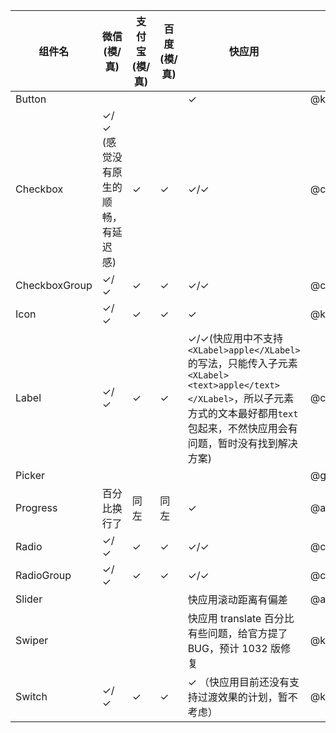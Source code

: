 | 组件名          | 微信(模/真) | 支付宝(模/真) | 百度(模/真)  | 快应用 | 负责人 | deadline |
| -------------- | --- | --- | --- | --- | --- | --- |
| Button         |     |     |     | ✓ | @kitian616 | |
| Checkbox       | ✓/✓ (感觉没有原生的顺畅，有延迟感)| ✓   | ✓   | ✓/✓   | @codeArvin | |
| CheckboxGroup  | ✓/✓   | ✓   | ✓   | ✓/✓   | @codeArvin | |
| Icon           | ✓/✓ | ✓   | ✓   | ✓   | @kitian616 | |
| Label          | ✓/✓  | ✓   | ✓   | ✓/✓(快应用中不支持`<XLabel>apple</XLabel>`的写法，只能传入子元素`<XLabel><text>apple</text></XLabel>`，所以子元素方式的文本最好都用`text`包起来，不然快应用会有问题，暂时没有找到解决方案)   | @codeArvin | |
| Picker         |     |     |     |     | @gaoxiaomumu | |
| Progress       | 百分比换行了 | 同左 | 同左 | ✓   | @aweleey | |
| Radio          | ✓/✓ | ✓   | ✓   | ✓/✓   | @codeArvin | |
| RadioGroup     | ✓/✓ | ✓   | ✓   | ✓/✓   | @codeArvin | |
| Slider         |     |     |     | 快应用滚动距离有偏差 | @aweleey | |
| Swiper         |     |     |     | 快应用 translate 百分比有些问题，给官方提了 BUG，预计 1032 版修复 | @kitian616 | |
| Switch         | ✓/✓ | ✓   | ✓   | ✓ （快应用目前还没有支持过渡效果的计划，暂不考虑） | @kitian616 | |
